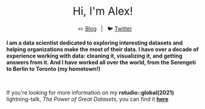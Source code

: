 <h1 style="font-weight:normal" align="center">
  &nbsp;Hi, I'm Alex!&nbsp;
</h1>

<div align="center">
  
&nbsp;&nbsp;&nbsp;✏️ [Blog][Blog]&nbsp;&nbsp;&nbsp;|&nbsp;&nbsp;&nbsp;🐦 [Twitter][Twitter]

</div>

<!--
Quick Link
-->

[Blog]:https://alexcookson.com
[Twitter]:https://twitter.com/alexcookson


**I am a data scientist dedicated to exploring interesting datasets and helping organizations make the most of their data. I have over a decade of experience working with data: cleaning it, visualizing it, and getting answers from it. And I have worked all over the world, from the Serengeti to Berlin to Toronto (my hometown!)**

<br>

If you're looking for more information on my **rstudio::global(2021)** lightning-talk, *The Power of Great Datasets*, you can find it [**here**](https://github.com/tacookson/power-of-great-datasets)
